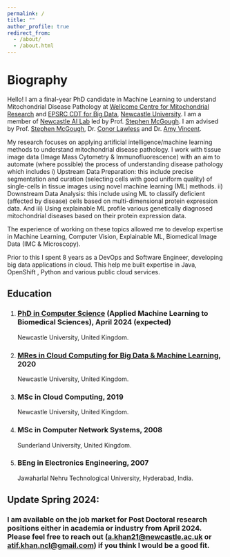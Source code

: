 ```yaml
---
permalink: /
title: ""
author_profile: true
redirect_from: 
  - /about/
  - /about.html
---
```

# <i class="fa fa-cog fa-spin fa-fw"></i> Biography #
Hello! I am a final-year PhD candidate in Machine Learning to understand Mitochondrial Disease Pathology at [Wellcome Centre for Mitochondrial Research](https://www.newcastle-mitochondria.com/) and [EPSRC CDT for Big Data](https://www.ncl.ac.uk/bigdata/), [Newcastle University](https://www.ncl.ac.uk/). I am a member of [Newcastle AI Lab](https://research.ncl.ac.uk/nail/) led by Prof. [Stephen McGough](https://www.ncl.ac.uk/computing/staff/profile/stephenmcgough.html). I am advised by Prof. [Stephen McGough](https://www.ncl.ac.uk/computing/staff/profile/stephenmcgough.html), Dr. [Conor Lawless](https://www.ncl.ac.uk/medical-sciences/people/profile/conorlawless.html) and  Dr. [Amy Vincent](https://www.ncl.ac.uk/medical-sciences/people/profile/amyvincent.html).


My research focuses on applying artificial intelligence/machine learning methods to understand mitochondrial disease pathology. I work with tissue image data (Image Mass Cytometry & Immunofluorescence) with an aim to automate (where possible) the process of understanding disease pathology which includes i) Upstream Data Preparation: this include precise segmentation and curation (selecting cells with good uniform quality) of single-cells in tissue images using novel machine learning (ML) methods. ii) Downstream Data Analysis: this include using ML to classify deficient (affected by disease) cells based on multi-dimensional protein expression data. And iii) Using explainable ML profile various genetically diagnosed mitochondrial diseases based on their protein expression data.

The experience of working on these topics allowed me to develop expertise in Machine Learning, Computer Vision, Explainable ML, Biomedical Image Data (IMC & Microscopy).

Prior to this I spent 8 years as a DevOps and Software Engineer, developing big data applications in cloud. This help me built expertise in Java, OpenShift , Python and various public cloud services.

## Education

1. ### [PhD in Computer Science](https://www.ncl.ac.uk/bigdata/people/people/khanatif.html) (Applied Machine Learning to Biomedical Sciences), April 2024 (expected)
       
    Newcastle University, United Kingdom.
    
2. ### [MRes in Cloud Computing for Big Data & Machine Learning](https://www.ncl.ac.uk/bigdata/people/people/khanatif.html), 2020
    
    
    Newcastle University, United Kingdom.
1. ### MSc in Cloud Computing, 2019
    
    
    Newcastle University, United Kingdom.
1. ### MSc in Computer Network Systems, 2008
    
    
    Sunderland University, United Kingdom.
1. ### BEng in Electronics Engineering, 2007
    
    
    Jawaharlal Nehru Technological University, Hyderabad, India.
## Update Spring 2024:
### I am available on the job market for Post Doctoral research positions either in academia or industry from April 2024. Please feel free to reach out (a.khan21@newcastle.ac.uk or atif.khan.ncl@gmail.com) if you think I would be a good fit.
